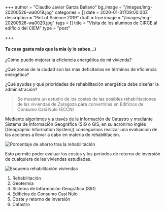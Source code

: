 +++
author = "Claudio Javier García Ballano"
bg_image = "/images/img-20200526-wa0019.jpg"
categories = []
date = 2020-01-31T09:00:00Z
description = "Pint of Science 2019"
draft = true
image = "/images/img-20200526-wa0020.jpg"
tags = []
title = "Visita de los alumnos de CIRCE al edificio del CIEM"
type = "post"

+++
#### **Tu casa gasta más que la mía (y lo sabes...)**

¿Cómo puedo mejorar la eficiencia energética de mi vivienda?

¿Qué zonas de la ciudad son las más deficitarias en términos de eficiencia energética?

¿Qué ayudas y qué prioridades de rehabilitación energética debe diseñar la administración?

> Se muestra un estudio de los costes de las posibles rehabilitaciones de las viviendas de Zaragoza para convertirlas en Edificios de Consumo Casi Nulo (ECCN)

Mediante algoritmos y a través de la información de Catastro y mediante Sistema de Información Geográfica (SIG o GIS, en su acrónimo inglés \[Geographic Information System\]) conseguimos realizar una evaluación de las acciones a llevar a cabo en materia de rehabilitación.

![Porcentaje de ahorro tras la rehabilitación](/images/pint19-1.jpg "Porcentaje de ahorro tras la rehabilitación")

Esto permite poder evaluar los costes y los periodos de retorno de inversión de cualquiera de las viviendas estudiadas.

![Esquema rehabilitación viviendas](/images/pint19-2.jpg "Esquema rehabilitación viviendas")

1. Rehabilitación
2. Geotermia
3. Sistema de Información Geográfica (SIG)
4. Edificios de Consumo Casi Nulo
5. Coste y retorno de inversión
6. Catastro